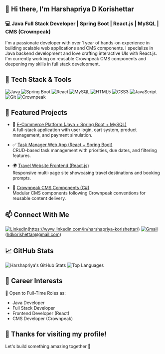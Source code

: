 ## 👋 Hi there, I'm Harshapriya D Korishettar

### 💻 Java Full Stack Developer | Spring Boot | React.js | MySQL | CMS (Crownpeak)

I'm a passionate developer with over 1 year of hands-on experience in building scalable web applications and CMS components. I specialize in Java backend development and love crafting interactive UIs with React.js. I'm currently working on reusable Crownpeak CMS components and deepening my skills in full stack development.



## 🚀 Tech Stack & Tools

![Java](https://img.shields.io/badge/Java-%23ED8B00.svg?style=for-the-badge&logo=openjdk&logoColor=white) 
![Spring Boot](https://img.shields.io/badge/SpringBoot-%236DB33F.svg?style=for-the-badge&logo=spring&logoColor=white)
![React](https://img.shields.io/badge/React-%2361DAFB.svg?style=for-the-badge&logo=react&logoColor=black)
![MySQL](https://img.shields.io/badge/MySQL-%2300f.svg?style=for-the-badge&logo=mysql&logoColor=white)
![HTML5](https://img.shields.io/badge/HTML5-%23E34F26.svg?style=for-the-badge&logo=html5&logoColor=white)
![CSS3](https://img.shields.io/badge/CSS3-%231572B6.svg?style=for-the-badge&logo=css3&logoColor=white)
![JavaScript](https://img.shields.io/badge/JavaScript-%23F7DF1E.svg?style=for-the-badge&logo=javascript&logoColor=black)
![Git](https://img.shields.io/badge/Git-%23F05032.svg?style=for-the-badge&logo=git&logoColor=white)
![Crownpeak](https://img.shields.io/badge/CMS-Crownpeak-blue?style=for-the-badge)



## 📌 Featured Projects

- 🛒 [E-Commerce Platform (Java + Spring Boot + MySQL)](https://github.com/Harshapriya27/ecommerce-platform-springboot)  
  A full-stack application with user login, cart system, product management, and payment simulation.

- ✅ [Task Manager Web App (React + Spring Boot)](https://github.com/Harshapriya27/task-manager-app)  
  CRUD-based task management with priorities, due dates, and filtering features.

- 🌍 [Travel Website Frontend (React.js)](https://github.com/Harshapriya27/travel-website-frontend)  
  Responsive multi-page site showcasing travel destinations and booking prompts.

- 🧩 [Crownpeak CMS Components (C#)](https://github.com/Harshapriya27/crownpeak-components)  
  Modular CMS components following Crownpeak conventions for reusable content delivery.



## 📫 Connect With Me

[![LinkedIn](https://img.shields.io/badge/LinkedIn-%230077B5.svg?style=flat&logo=linkedin&logoColor=white)](https://www.linkedin.com/in/harshapriya-korishettar)(https://www.linkedin.com/in/harshapriya-korishettar/)
[![Gmail](https://img.shields.io/badge/Gmail-D14836?style=flat&logo=gmail&logoColor=white)](mailto:hdkorishettar@gmail.com)(hdkorishettar@gmail.com)



## 📈 GitHub Stats

![Harshapriya's GitHub Stats](https://github-readme-stats.vercel.app/api?username=Harshapriya27&show_icons=true&theme=react&hide_border=true)
![Top Languages](https://github-readme-stats.vercel.app/api/top-langs/?username=Harshapriya27&layout=compact&theme=react&hide_border=true)



## 💼 Career Interests

🚀 Open to Full-Time Roles as:
- Java Developer  
- Full Stack Developer  
- Frontend Developer (React)  
- CMS Developer (Crownpeak)



## 🙌 Thanks for visiting my profile!

Let's build something amazing together 🚀
